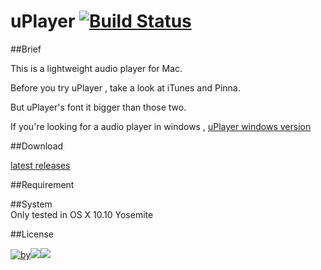 
# uPlayer [![Build Status](https://travis-ci.org/uPlayer/uPlayer.svg?branch=master)](https://travis-ci.org/uPlayer/uPlayer)

##Brief

This is a lightweight audio player for Mac.  

Before you try uPlayer , take a look at iTunes and Pinna.  

But uPlayer's font it bigger than those two.  

If you're looking for a audio player in windows , [uPlayer windows version](http://liaogang.github.io/player)  

##Download  

[latest releases](https://github.com/uPlayer/uPlayer/releases/latest)  

##Requirement  


##System  
Only tested in OS X 10.10 Yosemite  

##License  

[![by](https://creativecommons.org/images/deed/by.png)![](https://creativecommons.org/images/deed/nc.png)![](https://creativecommons.org/images/deed/sa.png)](http://creativecommons.org/licenses/by-nc-sa/3.0)

  




